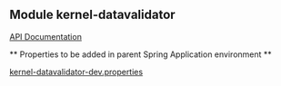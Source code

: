 ## Module kernel-datavalidator

[API Documentation](doc/index.html)



** Properties to be added in parent Spring Application environment **

[kernel-datavalidator-dev.properties](../../config/kernel-datavalidator-dev.properties)









